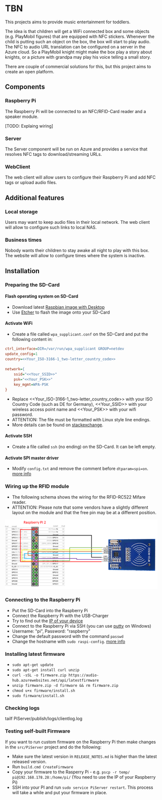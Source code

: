 # TBN

This projects aims to provide music entertainment for toddlers.

The idea is that children will get a WiFi connected box and some objects (e.g. PlayMobil figures) that are equipped with NFC stickers. Whenever the child is putting such an object on the box, the box will start to play audio.
The NFC to audio URL translation can be configured on a server in the Azure cloud.
So a PlayMobil knight might make the box play a story about knights, or a picture with grandpa may play his voice telling a small story.

There are couple of commercial solutions for this, but this project aims to create an open platform.

## Components

### Raspberry Pi

The Raspberry Pi will be connected to an NFC/RFID-Card reader and a speaker module.

[TODO: Explaing wiring]

### Server

The Server component will be run on Azure and provides a service that resolves NFC tags to download/streaming URLs.

### WebClient

The web client will allow users to configure their Raspberry Pi and add NFC tags or upload audio files.

## Additional features

### Local storage

Users may want to keep audio files in their local network. The web client will allow to configure such links to local NAS.

### Business times

Nobody wants their children to stay awake all night to play with this box. The website will allow to configure times where the system is inactive.

## Installation

### Preparing the SD-Card

#### Flash operating system on SD-Card

* Download latest [Raspbian image with Desktop](https://www.raspberrypi.org/downloads/raspbian/)
* Use [Etcher](https://etcher.io/) to flash the image onto your SD-Card

#### Activate WiFi

* Create a file called `wpa_supplicant.conf` on the SD-Card and put the following content in:

```ini
ctrl_interface=DIR=/var/run/wpa_supplicant GROUP=netdev
update_config=1
country=<<Your_ISO-3166-1_two-letter_country_code>>

network={
    ssid="<<Your_SSID>>"
    psk="<<Your_PSK>>"
    key_mgmt=WPA-PSK
}
```

* Replace <<Your_ISO-3166-1_two-letter_country_code>> with your ISO Country Code (such as DE for Germany), <<Your_SSID>> with your wireless access point name and <<Your_PSK>> with your wifi password.
* ATTENTION: The file must be formatted with Linux style line endings.
* More details can be found on [stackexchange](https://raspberrypi.stackexchange.com/a/57023).

#### Activate SSH

* Create a file called `ssh` (no ending) on the SD-Card. It can be left empty.

#### Activate SPI master driver

* Modify `config.txt` and remove the comment before `dtparam=spi=on`. [more info](https://www.raspberrypi.org/documentation/hardware/raspberrypi/spi/README.md)

### Wiring up the RFID module

* The following schema shows the wiring for the RFID-RC522 Mifare reader.
* ATTENTION: Please note that some vendors have a slightly different layout on the module and that the free pin may be at a different position.

![Wiring](src/PiServer/rpi-mfrc522-wiring2.png)

### Connecting to the Raspberry Pi

* Put the SD-Card into the Raspberry Pi
* Connect the Raspberry Pi with the USB-Charger
* Try to find out the [IP of your device](https://www.raspberrypi.org/documentation/remote-access/ip-address.md)
* Connect to the Raspberry Pi via SSH (you can use [putty](https://www.putty.org/) on Windows)
* Username: "pi", Password: "raspberry"
* Change the default password with the command `passwd`
* Change the hostname with `sudo raspi-config`. [more info](https://geek-university.com/raspberry-pi/change-raspberry-pis-hostname/)

### Installing latest firmware

* `sudo apt-get update`
* `sudo apt-get install curl unzip`
* `curl -sSL -o firmware.zip https://audio-hub.azurewebsites.net/api/latestfirmware`
* `unzip firmware.zip -d firmware && rm firmware.zip`
* `chmod u+x firmware/install.sh`
* `sudo firmware/install.sh`

### Checking logs

tailf PiServer/publish/logs/clientlog.log

### Testing self-built Firmware

If you want to run custom firmware on the Raspberry Pi then make changes in the `src/PiServer` project and do the following:

* Make sure the latest version in `RELEASE_NOTES.md` is higher than the latest released version.
* Run `build.cmd CreateFirmware`
* Copy your firmware to the Rasperry Pi - e.g. `pscp -r temp/ pi@192.168.178.28:/home/pi/` (You need to use the IP of your Raspberry Pi)
* SSH into your PI and run `sudo service PiServer restart`. This process will take a while and put your firmware in place.